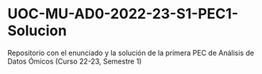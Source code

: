 # UOC-MU-AD0-2022-23-S1-PEC1-Solucion
Repositorio con el enunciado y la solución de la primera PEC de Análisis de Datos Ómicos (Curso 22-23, Semestre 1)
